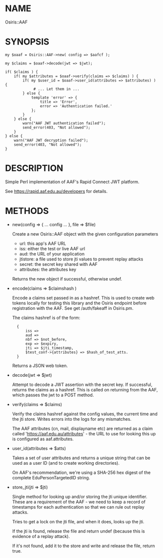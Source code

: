 # NAME

Osiris::AAF

# SYNOPSIS

    my $oaaf = Osiris::AAF->new( config => $aafcf );
    
    my $claims = $oaaf->decode(jwt => $jwt);

    if( $claims ) {
        if( my $attributes = $oaaf->verify(claims => $claims) ) {
            if( my $user_id = $oaaf->user_id(attributes => $attributes) ) {
                 # ... Let them in ...
            } else {
                template 'error' => {
                    title => 'Error',
                    error => 'Authentication failed.'
                };
            }
        } else {
            warn("AAF JWT authentication failed");
            send_error(403, "Not allowed");
        }
    } else {
        warn("AAF JWT decryption failed");
        send_error(403, "Not allowed");
    }

# DESCRIPTION

Simple Perl implementation of AAF's Rapid Connect JWT platform.

See https://rapid.aaf.edu.au/developers for details.

# METHODS

- new(config => { ... config ... }, file => $file)

    Create a new Osiris::AAF object with the given configuration parameters

    - url: this app's AAF URL
    - iss: either the test or live AAF url
    - aud: the URL of your application
    - jtistore: a file used to store jti values to prevent replay attacks
    - secret: the secret key shared with AAF
    - attributes: the attributes key

    Returns the new object if successful, otherwise undef.

- encode(claims => $claimshash )

    Encode a claims set passed in as a hashref.  This is used to create
    web tokens locally for testing this library and the Osiris endpoint
    before registration with the AAF. See get /auth/fakeaff in Osiris.pm.

    The claims hashref is of the form:

        {
            iss => 
            aud => 
            nbf => $not_before,
            exp => $expiry,
            jti => $jti_timestamp,
            $test_conf->{attributes} => $hash_of_test_atts.
        }

    Returns a JSON web token.

- decode(jwt => $jwt)

    Attempt to decode a JWT assertion with the secret key.  If successful,
    returns the claims as a hashref.  This is called on returning from the 
    AAF, which passes the jwt to a POST method.

- verify(claims => $claims)

    Verify the claims hashref against the config values, the current time
    and the jti store.  Writes errors into the logs for any mismatches.

    The AAF attributes (cn, mail, displayname etc) are returned as a claim
    called 'https://aaf.edu.au/attributes' - the URL to use for looking this
    up is configured as aaf.attributes.

- user\_id(attributes => $atts)

    Takes a set of user attributes and returns a unique string that can
    be used as a user ID (and to create working directories).

    On AAF's recommendation, we're using a SHA-256 hex digest of the complete
    EduPersonTargetedID string.

- store\_jti(jti => $jti) 

    Single method for looking up and/or storing the jti unique identifier.
    These are a requirement of the AAF - we need to keep a record of timestamps
    for each authentication so that we can rule out replay attacks.

    Tries to get a lock on the jti file, and when it does, looks up the jti.

    If the jti is found, release the file and return undef (because this
    is evidence of a replay attack).

    If it's not found, add it to the store and write and release the file,
    return true.
